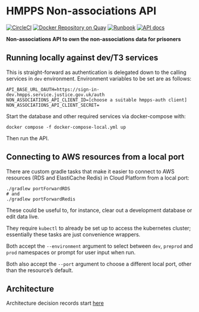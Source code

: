# HMPPS Non-associations API
[![CircleCI](https://circleci.com/gh/ministryofjustice/hmpps-non-associations-api/tree/main.svg?style=svg)](https://circleci.com/gh/ministryofjustice/hmpps-non-associations-api)
[![Docker Repository on Quay](https://quay.io/repository/hmpps/hmpps-non-associations-api/status "Docker Repository on Quay")](https://quay.io/repository/hmpps/hmpps-non-associations-api)
[![Runbook](https://img.shields.io/badge/runbook-view-172B4D.svg?logo=confluence)](https://dsdmoj.atlassian.net/wiki/spaces/NOM/pages/1739325587/DPS+Runbook)
[![API docs](https://img.shields.io/badge/API_docs_-view-85EA2D.svg?logo=swagger)](https://non-associations-api-dev.hmpps.service.justice.gov.uk/swagger-ui/index.html)

**Non-associations API to own the non-associations data for prisoners**

## Running locally against dev/T3 services

This is straight-forward as authentication is delegated down to the calling services in `dev` environment.
Environment variables to be set are as follows:

```
API_BASE_URL_OAUTH=https://sign-in-dev.hmpps.service.justice.gov.uk/auth
NON_ASSOCIATIONS_API_CLIENT_ID=[choose a suitable hmpps-auth client]
NON_ASSOCIATIONS_API_CLIENT_SECRET=
```

Start the database and other required services via docker-compose with:

```shell
docker compose -f docker-compose-local.yml up
```

Then run the API.

## Connecting to AWS resources from a local port

There are custom gradle tasks that make it easier to connect to AWS resources (RDS and ElastiCache Redis)
in Cloud Platform from a local port:

```shell
./gradlew portForwardRDS
# and
./gradlew portForwardRedis
```

These could be useful to, for instance, clear out a development database or edit data live.

They require `kubectl` to already be set up to access the kubernetes cluster;
essentially these tasks are just convenience wrappers.

Both accept the `--environment` argument to select between `dev`, `preprod` and `prod` namespaces
or prompt for user input when run.

Both also accept the `--port` argument to choose a different local port, other than the resource’s default.

## Architecture

Architecture decision records start [here](doc/architecture/decisions/0001-use-adr.md)
